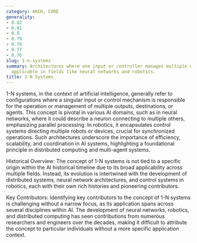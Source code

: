 ```yaml
---
category: ARCH, CORE
generality:
- 0.82
- 0.81
- 0.8
- 0.79
- 0.78
- 0.77
- 0.76
slug: 1-n-systems
summary: Architectures where one input or controller manages multiple outputs or agents,
  applicable in fields like neural networks and robotics.
title: 1-N Systems
---
```


1-N systems, in the context of artificial intelligence, generally refer to configurations where a singular input or control mechanism is responsible for the operation or management of multiple outputs, destinations, or agents. This concept is pivotal in various AI domains, such as in neural networks, where it could describe a neuron connecting to multiple others, emphasizing parallel processing. In robotics, it encapsulates control systems directing multiple robots or devices, crucial for synchronized operations. Such architectures underscore the importance of efficiency, scalability, and coordination in AI systems, highlighting a foundational principle in distributed computing and multi-agent systems.

Historical Overview: The concept of 1-N systems is not tied to a specific origin within the AI historical timeline due to its broad applicability across multiple fields. Instead, its evolution is intertwined with the development of distributed systems, neural network architectures, and control systems in robotics, each with their own rich histories and pioneering contributors.

Key Contributors: Identifying key contributors to the concept of 1-N systems is challenging without a narrow focus, as its application spans across several disciplines within AI. The development of neural networks, robotics, and distributed computing has seen contributions from numerous researchers and engineers over the decades, making it difficult to attribute the concept to particular individuals without a more specific application context.